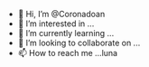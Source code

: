 - 👋 Hi, I’m @Coronadoan
- 👀 I’m interested in ...
- 🌱 I’m currently learning ...
- 💞️ I’m looking to collaborate on ...
- 📫 How to reach me ...luna 

<!---
Coronadoan/Coronadoan is a ✨ special ✨ repository because its `README.md` (this file) appears on your GitHub profile.
You can click the Preview link to take a look at your changes.
--->
